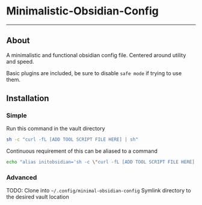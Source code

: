 # Minimalistic-Obsidian-Config

---

## About

A minimalistic and functional obsidian config file. Centered around utility and speed.

Basic plugins are included, be sure to disable `safe mode` if trying to use them.

## Installation

### Simple

Run this command in the vault directory

```bash
sh -c "curl -fL [ADD TOOL SCRIPT FILE HERE] | sh"
```

Continuous requirement of this can be aliased to a command

```bash
echo "alias initobsidian='sh -c \"curl -fL [ADD TOOL SCRIPT FILE HERE] | sh\"'" >> ~/.${SHELL}rc
```

### Advanced

TODO: Clone into `~/.config/minimal-obsidian-config`
Symlink directory to the desired vault location
